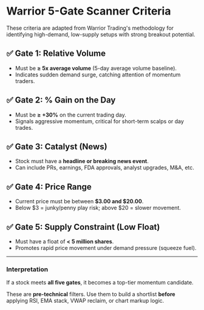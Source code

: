 # Warrior 5-Gate Scanner Criteria

These criteria are adapted from Warrior Trading's methodology for identifying high-demand, low-supply setups with strong breakout potential.

## ✅ Gate 1: Relative Volume
- Must be **≥ 5x average volume** (5-day average volume baseline).
- Indicates sudden demand surge, catching attention of momentum traders.

## ✅ Gate 2: % Gain on the Day
- Must be **≥ +30%** on the current trading day.
- Signals aggressive momentum, critical for short-term scalps or day trades.

## ✅ Gate 3: Catalyst (News)
- Stock must have a **headline or breaking news event**.
- Can include PRs, earnings, FDA approvals, analyst upgrades, M&A, etc.

## ✅ Gate 4: Price Range
- Current price must be between **$3.00 and $20.00**.
- Below $3 = junky/penny play risk; above $20 = slower movement.

## ✅ Gate 5: Supply Constraint (Low Float)
- Must have a float of **< 5 million shares**.
- Promotes rapid price movement under demand pressure (squeeze fuel).

---

### Interpretation

If a stock meets **all five gates**, it becomes a top-tier momentum candidate.

These are **pre-technical** filters. Use them to build a shortlist **before** applying RSI, EMA stack, VWAP reclaim, or chart markup logic.